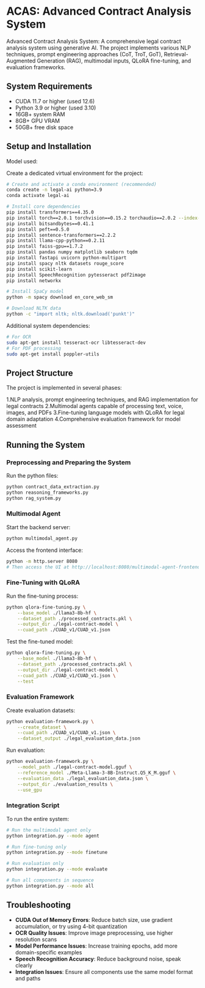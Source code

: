 # ACAS: Advanced Contract Analysis System
Advanced Contract Analysis System: A comprehensive legal contract analysis system using generative AI. The project implements various NLP techniques, prompt engineering approaches (CoT, TroT, GoT), Retrieval-Augmented Generation (RAG), multimodal inputs, QLoRA fine-tuning, and evaluation frameworks.

## System Requirements

- CUDA 11.7 or higher (used 12.6)
- Python 3.9 or higher (used 3.10)
- 16GB+ system RAM
- 8GB+ GPU VRAM
- 50GB+ free disk space

## Setup and Installation

Model used:


Create a dedicated virtual environment for the project:

```bash
# Create and activate a conda environment (recommended)
conda create -n legal-ai python=3.9
conda activate legal-ai

# Install core dependencies
pip install transformers==4.35.0
pip install torch==2.0.1 torchvision==0.15.2 torchaudio==2.0.2 --index-url https://download.pytorch.org/whl/cu117
pip install bitsandbytes==0.41.1
pip install peft==0.5.0
pip install sentence-transformers==2.2.2
pip install llama-cpp-python==0.2.11
pip install faiss-gpu==1.7.2
pip install pandas numpy matplotlib seaborn tqdm
pip install fastapi uvicorn python-multipart
pip install spacy nltk datasets rouge_score
pip install scikit-learn
pip install SpeechRecognition pytesseract pdf2image
pip install networkx

# Install SpaCy model
python -m spacy download en_core_web_sm

# Download NLTK data
python -c "import nltk; nltk.download('punkt')"
```

Additional system dependencies:

```bash
# For OCR
sudo apt-get install tesseract-ocr libtesseract-dev
# For PDF processing
sudo apt-get install poppler-utils
```

## Project Structure

The project is implemented in several phases:

1.NLP analysis, prompt engineering techniques, and RAG implementation for legal contracts
2.Multimodal agents capable of processing text, voice, images, and PDFs
3.Fine-tuning language models with QLoRA for legal domain adaptation
4.Comprehensive evaluation framework for model assessment

## Running the System

### Preprocessing and Preparing the System

Run the python files:

```bash
python contract_data_extraction.py
python reasoning_frameworks.py
python rag_system.py
```

### Multimodal Agent

Start the backend server:

```bash
python multimodal_agent.py
```

Access the frontend interface:

```bash
python -m http.server 8080
# Then access the UI at http://localhost:8080/multimodal-agent-frontend.html
```

### Fine-Tuning with QLoRA

Run the fine-tuning process:

```bash
python qlora-fine-tuning.py \
    --base_model ./llama3-8b-hf \
    --dataset_path ./processed_contracts.pkl \
    --output_dir ./legal-contract-model \
    --cuad_path ./CUAD_v1/CUAD_v1.json
```

Test the fine-tuned model:

```bash
python qlora-fine-tuning.py \
    --base_model ./llama3-8b-hf \
    --dataset_path ./processed_contracts.pkl \
    --output_dir ./legal-contract-model \
    --cuad_path ./CUAD_v1/CUAD_v1.json \
    --test
```

### Evaluation Framework

Create evaluation datasets:

```bash
python evaluation-framework.py \
    --create_dataset \
    --cuad_path ./CUAD_v1/CUAD_v1.json \
    --dataset_output ./legal_evaluation_data.json
```

Run evaluation:

```bash
python evaluation-framework.py \
    --model_path ./legal-contract-model.gguf \
    --reference_model ./Meta-Llama-3-8B-Instruct.Q5_K_M.gguf \
    --evaluation_data ./legal_evaluation_data.json \
    --output_dir ./evaluation_results \
    --use_gpu
```

### Integration Script

To run the entire system:

```bash
# Run the multimodal agent only
python integration.py --mode agent

# Run fine-tuning only
python integration.py --mode finetune

# Run evaluation only
python integration.py --mode evaluate

# Run all components in sequence
python integration.py --mode all
```

## Troubleshooting

- **CUDA Out of Memory Errors**: Reduce batch size, use gradient accumulation, or try using 4-bit quantization
- **OCR Quality Issues**: Improve image preprocessing, use higher resolution scans
- **Model Performance Issues**: Increase training epochs, add more domain-specific examples
- **Speech Recognition Accuracy**: Reduce background noise, speak clearly
- **Integration Issues**: Ensure all components use the same model format and paths
